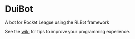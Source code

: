 # DuiBot
A bot for Rocket League using the RLBot framework 

See the [wiki](https://github.com/RLBot/RLBotJavaExample/wiki)
for tips to improve your programming experience.
